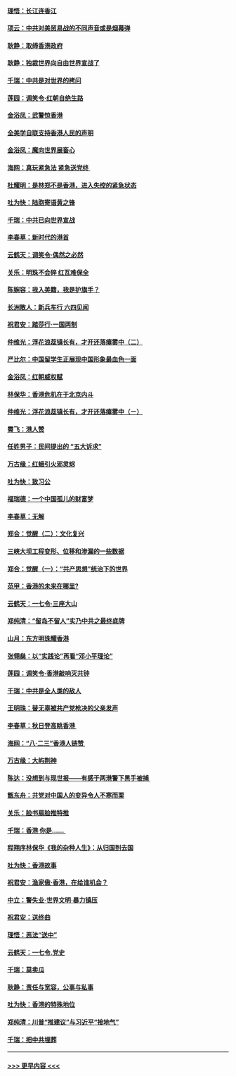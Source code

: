 #### [理悟：长江连香江](../pages/nsc993/n11495377.md?t=09030533) 
#### [项云：中共对美贸易战的不同声音或是烟幕弹](../pages/nsc993/n11494929.md?t=09030533) 
#### [耿静：取缔香港政府](../pages/nsc993/n11494218.md?t=09030533) 
#### [耿静：独裁世界向自由世界宣战了](../pages/nsc993/n11494190.md?t=09030533) 
#### [千瑞：中共是对世界的拷问](../pages/nsc993/n11493021.md?t=09030533) 
#### [莲园：调笑令‧红朝自绝生路](../pages/nsc993/n11493011.md?t=09030533) 
#### [金浴凤：武警惊香港](../pages/nsc993/n11492994.md?t=09030533) 
#### [全美学自联支持香港人民的声明](../pages/nsc993/n11492630.md?t=09030533) 
#### [金浴凤：魔向世界展畜心](../pages/nsc993/n11492599.md?t=09030533) 
#### [海网：真玩紧急法 紧急送党终 ](../pages/nsc993/n11492535.md?t=09030533) 
#### [杜耀明：是林郑不是香港，进入失控的紧急状态](../pages/nsc993/n11491420.md?t=09030533) 
#### [吐为快：陆胞寄语黄之锋](../pages/nsc993/n11491117.md?t=09030533) 
#### [千瑞：中共已向世界宣战](../pages/nsc993/n11490123.md?t=09030533) 
#### [李春草：新时代的港首](../pages/nsc993/n11489864.md?t=09030533) 
#### [云鹤天：调笑令·偶然之必然](../pages/nsc993/n11489701.md?t=09030533) 
#### [关乐：明珠不会碎 红瓦难保全](../pages/nsc993/n11489647.md?t=09030533) 
#### [陈婉容：我入美籍，我是护旗手？](../pages/nsc993/n11487908.md?t=09030533) 
#### [长洲散人：新兵车行 六四见闻](../pages/nsc993/n11487729.md?t=09030533) 
#### [祝君安：踏莎行‧一国两制](../pages/nsc993/n11487699.md?t=09030533) 
#### [仲维光：浮花浪蕊镇长有，才开还落瘴雾中（二）](../pages/nsc993/n11483286.md?t=09030533) 
#### [严比尔：中国留学生正展现中国形象最血色一面](../pages/nsc993/n11485145.md?t=09030533) 
#### [金浴凤：红朝威权赋](../pages/nsc993/n11485191.md?t=09030533) 
#### [林保华：香港危机在于北京内斗](../pages/nsc993/n11484593.md?t=09030533) 
#### [仲维光：浮花浪蕊镇长有，才开还落瘴雾中（ㄧ）](../pages/nsc993/n11483259.md?t=09030533) 
#### [霄飞：港人赞](../pages/nsc993/n11482957.md?t=09030533) 
#### [任姓男子：民间提出的 “五大诉求”](../pages/nsc993/n11482897.md?t=09030533) 
#### [万古缘：红蛾引火邪灵烬](../pages/nsc993/n11482886.md?t=09030533) 
#### [吐为快：致习公](../pages/nsc993/n11482867.md?t=09030533) 
#### [福瑞德：一个中国孤儿的财富梦](../pages/nsc993/n11482817.md?t=09030533) 
#### [李春草：无解](../pages/nsc993/n11482791.md?t=09030533) 
#### [郑合：觉醒（二）：文化复兴](../pages/nsc993/n11478025.md?t=09030533) 
#### [三峡大坝工程变形、位移和渗漏的一些数据](../pages/nsc993/n11478232.md?t=09030533) 
#### [郑合：觉醒（一）：“共产思想”统治下的世界](../pages/nsc993/n11477663.md?t=09030533) 
#### [范甲：香港的未来在哪里?](../pages/nsc993/n11477249.md?t=09030533) 
#### [云鹤天：一七令·三座大山](../pages/nsc993/n11477192.md?t=09030533) 
#### [郑纯清：“留岛不留人”实乃中共之最终底牌](../pages/nsc993/n11476160.md?t=09030533) 
#### [山月：东方明珠耀香港](../pages/nsc993/n11476077.md?t=09030533) 
#### [张翎燊：以“实践论”再看“邓小平理论”](../pages/nsc993/n11475733.md?t=09030533) 
#### [莲园：调笑令‧香港敲响灭共钟](../pages/nsc993/n11475723.md?t=09030533) 
#### [千瑞：中共是全人类的敌人](../pages/nsc993/n11475329.md?t=09030533) 
#### [王明珠：替无辜被共产党枪决的父亲发声](../pages/nsc993/n11474570.md?t=09030533) 
#### [李春草：秋日登高眺香港 ](../pages/nsc993/n11474491.md?t=09030533) 
#### [海网：“八·二三”香港人链赞 ](../pages/nsc993/n11474538.md?t=09030533) 
#### [万古缘：大屿荆神](../pages/nsc993/n11474401.md?t=09030533) 
#### [陈达：没想到与现世报——有感于两港警下黑手被捕 ](../pages/nsc993/n11472557.md?t=09030533) 
#### [甑东舟：共党对中国人的变异令人不寒而栗](../pages/nsc993/n11472496.md?t=09030533) 
#### [关乐：脸书扇脸推特推](../pages/nsc993/n11472488.md?t=09030533) 
#### [千瑞：香港  你是…… ](../pages/nsc993/n11472459.md?t=09030533) 
#### [程翔序林保华《我的杂种人生》：从归国到去国](../pages/nsc993/n11472369.md?t=09030533) 
#### [吐为快：香港故事](../pages/nsc993/n11471931.md?t=09030533) 
#### [祝君安：渔家傲‧香港，在给谁机会？](../pages/nsc993/n11469718.md?t=09030533) 
#### [中立：警失业‧世界文明‧暴力镇压](../pages/nsc993/n11467566.md?t=09030533) 
#### [祝君安：送终曲](../pages/nsc993/n11467546.md?t=09030533) 
#### [理悟：恶法“送中”](../pages/nsc993/n11467290.md?t=09030533) 
#### [云鹤天：一七令.党史](../pages/nsc993/n11464122.md?t=09030533) 
#### [千瑞：莫卖瓜](../pages/nsc993/n11463014.md?t=09030533) 
#### [耿静：责任与宽容，公事与私事](../pages/nsc993/n11462810.md?t=09030533) 
#### [吐为快：香港的特殊地位](../pages/nsc993/n11462562.md?t=09030533) 
#### [郑纯清：川普“推建议”与习近平“接地气”](../pages/nsc993/n11461683.md?t=09030533) 
#### [千瑞：把中共埋葬](../pages/nsc993/n11461658.md?t=09030533) 

----
#### [ >>> 更早内容 <<< ](../indexes/nsc993-earlier.md)
